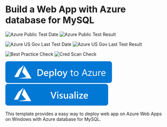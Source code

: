 # Build a Web App with Azure database for MySQL

![Azure Public Test Date](https://azurequickstartsservice.blob.core.windows.net/badges/101-webapp-managed-mysql/PublicLastTestDate.svg)
![Azure Public Test Result](https://azurequickstartsservice.blob.core.windows.net/badges/101-webapp-managed-mysql/PublicDeployment.svg)

![Azure US Gov Last Test Date](https://azurequickstartsservice.blob.core.windows.net/badges/101-webapp-managed-mysql/FairfaxLastTestDate.svg)
![Azure US Gov Last Test Result](https://azurequickstartsservice.blob.core.windows.net/badges/101-webapp-managed-mysql/FairfaxDeployment.svg)

![Best Practice Check](https://azurequickstartsservice.blob.core.windows.net/badges/101-webapp-managed-mysql/BestPracticeResult.svg)
![Cred Scan Check](https://azurequickstartsservice.blob.core.windows.net/badges/101-webapp-managed-mysql/CredScanResult.svg)

[![Deploy To Azure](https://raw.githubusercontent.com/Azure/azure-quickstart-templates/master/1-CONTRIBUTION-GUIDE/images/deploytoazure.svg?sanitize=true)]("https://portal.azure.com/#create/Microsoft.Template/uri/https%3A%2F%2Fraw.githubusercontent.com%2FAzure%2Fazure-quickstart-templates%2Fmaster%2F101-webapp-managed-mysql%2Fazuredeploy.json")
[![Visualize](https://raw.githubusercontent.com/Azure/azure-quickstart-templates/master/1-CONTRIBUTION-GUIDE/images/visualizebutton.svg?sanitize=true)]("http://armviz.io/#/?load=https%3A%2F%2Fraw.githubusercontent.com%2FAzure%2Fazure-quickstart-templates%2Fmaster%2F101-webapp-managed-mysql%2Fazuredeploy.json")

This template provides a easy way to deploy web app on Azure Web Apps on Windows
with Azure database for MySQL.
